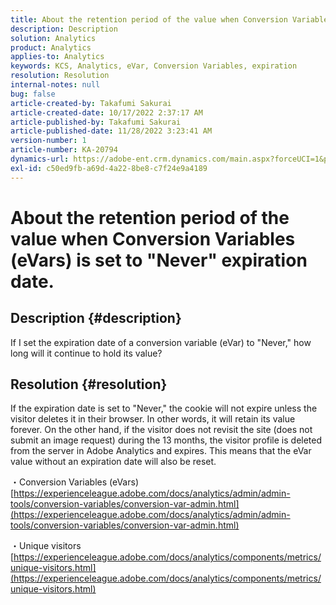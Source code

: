 ```yaml
---
title: About the retention period of the value when Conversion Variables (eVars) is set to "Never" expiration date.
description: Description
solution: Analytics
product: Analytics
applies-to: Analytics
keywords: KCS, Analytics, eVar, Conversion Variables, expiration
resolution: Resolution
internal-notes: null
bug: false
article-created-by: Takafumi Sakurai
article-created-date: 10/17/2022 2:37:17 AM
article-published-by: Takafumi Sakurai
article-published-date: 11/28/2022 3:23:41 AM
version-number: 1
article-number: KA-20794
dynamics-url: https://adobe-ent.crm.dynamics.com/main.aspx?forceUCI=1&pagetype=entityrecord&etn=knowledgearticle&id=730c1297-c44d-ed11-bba2-000d3a5c1bcc
exl-id: c50ed9fb-a69d-4a22-8be8-c7f24e9a4189
---
```

# About the retention period of the value when Conversion Variables (eVars) is set to "Never" expiration date.

## Description {#description}

If I set the expiration date of a conversion variable (eVar) to "Never," how long will it continue to hold its value?

## Resolution {#resolution}


If the expiration date is set to "Never," the cookie will not expire unless the visitor deletes it in their browser. In other words, it will retain its value forever. On the other hand, if the visitor does not revisit the site (does not submit an image request) during the 13 months, the visitor profile is deleted from the server in Adobe Analytics and expires. This means that the eVar value without an expiration date will also be reset.

・Conversion Variables (eVars)
[https://experienceleague.adobe.com/docs/analytics/admin/admin-tools/conversion-variables/conversion-var-admin.html](https://experienceleague.adobe.com/docs/analytics/admin/admin-tools/conversion-variables/conversion-var-admin.html)

・Unique visitors
[https://experienceleague.adobe.com/docs/analytics/components/metrics/unique-visitors.html](https://experienceleague.adobe.com/docs/analytics/components/metrics/unique-visitors.html)
